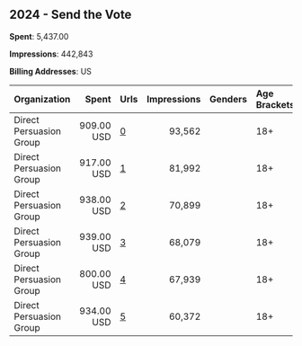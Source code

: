 ## 2024 - Send the Vote 
**Spent**: 5,437.00

**Impressions**: 442,843

**Billing Addresses**: US

|Organization|Spent|Urls|Impressions|Genders|Age Brackets|Country Codes|
|:---|---:|:---|---:|:---|:---|:---|
|Direct Persuasion Group|909.00 USD|[0](https://www.snap.com/political-ads/asset/3fc8f56bde6b706e0188bca1983656a06b95e330a0571bef76ce874cc305186e?mediaType=mp4)|93,562||18+|united states|
|Direct Persuasion Group|917.00 USD|[1](https://www.snap.com/political-ads/asset/3fc8f56bde6b706e0188bca1983656a06b95e330a0571bef76ce874cc305186e?mediaType=mp4)|81,992||18+|united states|
|Direct Persuasion Group|938.00 USD|[2](https://www.snap.com/political-ads/asset/3fc8f56bde6b706e0188bca1983656a06b95e330a0571bef76ce874cc305186e?mediaType=mp4)|70,899||18+|united states|
|Direct Persuasion Group|939.00 USD|[3](https://www.snap.com/political-ads/asset/3fc8f56bde6b706e0188bca1983656a06b95e330a0571bef76ce874cc305186e?mediaType=mp4)|68,079||18+|united states|
|Direct Persuasion Group|800.00 USD|[4](https://www.snap.com/political-ads/asset/3fc8f56bde6b706e0188bca1983656a06b95e330a0571bef76ce874cc305186e?mediaType=mp4)|67,939||18+|united states|
|Direct Persuasion Group|934.00 USD|[5](https://www.snap.com/political-ads/asset/42cd8373e272fd8dec64a2f686c39f6a5038bf149f87ca00841214e207faa0a0?mediaType=mp4)|60,372||18+|united states|
